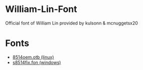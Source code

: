 # William-Lin-Font
Official font of William Lin provided by kulsonn &amp; mcnuggetsx20
# Fonts
* [8514oem.otb (linux)](https://github.com/kulson/William-Lin-Font/blob/master/8514oem.otb)
* [s8514fix.fon (windows)](https://github.com/kulson/William-Lin-Font/blob/master/s8514fix.fon)
